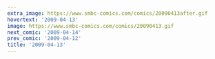 ```yaml
---
extra_image: https://www.smbc-comics.com/comics/20090413after.gif
hovertext: '2009-04-13'
image: https://www.smbc-comics.com/comics/20090413.gif
next_comic: '2009-04-14'
prev_comic: '2009-04-12'
title: '2009-04-13'
---
```


